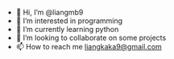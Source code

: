 - 👋 Hi, I’m @liangmb9
- 👀 I’m interested in programming
- 🌱 I’m currently learning python
- 💞️ I’m looking to collaborate on some projects
- 📫 How to reach me liangkaka9@gmail.com

<!---
liangmb9/liangmb9 is a ✨ special ✨ repository because its `README.md` (this file) appears on your GitHub profile.
You can click the Preview link to take a look at your changes.
--->
